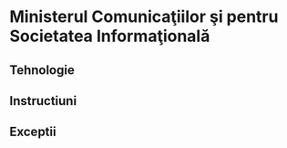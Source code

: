 # Ministerul Comunicaţiilor şi pentru Societatea Informaţională

## Tehnologie

## Instructiuni

## Exceptii